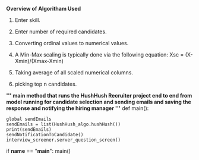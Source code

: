 
**Overview of Algoritham Used**

1. Enter skill.

2. Enter number of required candidates.

3. Converting ordinal values to numerical values.

4. A Min-Max scaling is typically done via the following equation:
    Xsc = (X-Xmin)/(Xmax-Xmin)
    
5. Taking average of all scaled numerical columns.

6. picking top n candidates.

**'''
    main method that runs the HushHush Recruiter project end to end
    from model running for candidate selection and sending emails
    and saving the response and notifying the hiring manager
'''**
def main():
    
    global sendEmails
    sendEmails = list(HushHush_algo.hushHush())
    print(sendEmails)
    sendNotificationToCandidate()
    interview_screener.server_question_screen()


if __name__ == "__main__":
    main()

